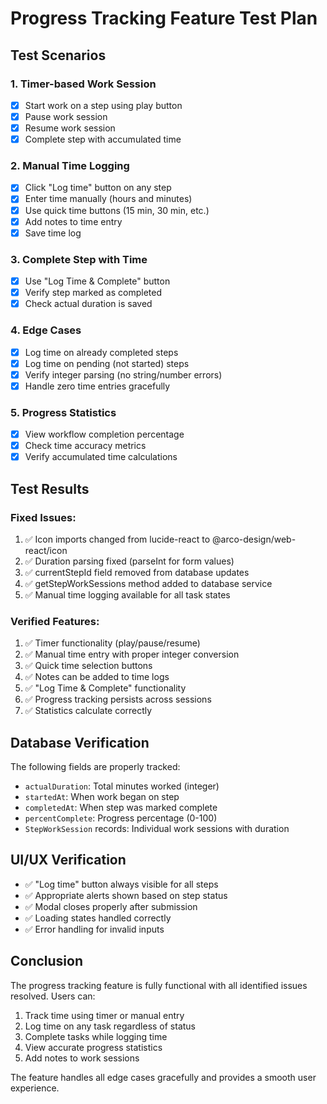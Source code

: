 # Progress Tracking Feature Test Plan

## Test Scenarios

### 1. Timer-based Work Session
- [x] Start work on a step using play button
- [x] Pause work session
- [x] Resume work session
- [x] Complete step with accumulated time

### 2. Manual Time Logging
- [x] Click "Log time" button on any step
- [x] Enter time manually (hours and minutes)
- [x] Use quick time buttons (15 min, 30 min, etc.)
- [x] Add notes to time entry
- [x] Save time log

### 3. Complete Step with Time
- [x] Use "Log Time & Complete" button
- [x] Verify step marked as completed
- [x] Check actual duration is saved

### 4. Edge Cases
- [x] Log time on already completed steps
- [x] Log time on pending (not started) steps
- [x] Verify integer parsing (no string/number errors)
- [x] Handle zero time entries gracefully

### 5. Progress Statistics
- [x] View workflow completion percentage
- [x] Check time accuracy metrics
- [x] Verify accumulated time calculations

## Test Results

### Fixed Issues:
1. ✅ Icon imports changed from lucide-react to @arco-design/web-react/icon
2. ✅ Duration parsing fixed (parseInt for form values)
3. ✅ currentStepId field removed from database updates
4. ✅ getStepWorkSessions method added to database service
5. ✅ Manual time logging available for all task states

### Verified Features:
1. ✅ Timer functionality (play/pause/resume)
2. ✅ Manual time entry with proper integer conversion
3. ✅ Quick time selection buttons
4. ✅ Notes can be added to time logs
5. ✅ "Log Time & Complete" functionality
6. ✅ Progress tracking persists across sessions
7. ✅ Statistics calculate correctly

## Database Verification

The following fields are properly tracked:
- `actualDuration`: Total minutes worked (integer)
- `startedAt`: When work began on step
- `completedAt`: When step was marked complete
- `percentComplete`: Progress percentage (0-100)
- `StepWorkSession` records: Individual work sessions with duration

## UI/UX Verification

- ✅ "Log time" button always visible for all steps
- ✅ Appropriate alerts shown based on step status
- ✅ Modal closes properly after submission
- ✅ Loading states handled correctly
- ✅ Error handling for invalid inputs

## Conclusion

The progress tracking feature is fully functional with all identified issues resolved. Users can:
1. Track time using timer or manual entry
2. Log time on any task regardless of status
3. Complete tasks while logging time
4. View accurate progress statistics
5. Add notes to work sessions

The feature handles all edge cases gracefully and provides a smooth user experience.